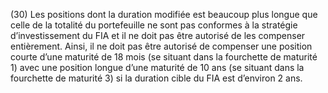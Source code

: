(30) Les positions dont la duration modifiée est beaucoup plus longue que celle de la totalité du portefeuille ne sont pas conformes à la stratégie d’investissement du FIA et il ne doit pas être autorisé de les compenser entièrement. Ainsi, il ne doit pas être autorisé de compenser une position courte d’une maturité de 18 mois (se situant dans la fourchette de maturité 1) avec une position longue d’une maturité de 10 ans (se situant dans la fourchette de maturité 3) si la duration cible du FIA est d’environ 2 ans.